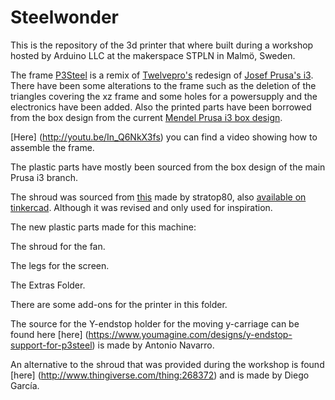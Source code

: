 Steelwonder
===========

This is the repository of the 3d printer that where built during a workshop hosted by Arduino LLC at the makerspace STPLN in Malmö, Sweden.

The frame [P3Steel](reprap.org/wiki/P3Steel) is a remix of [Twelvepro's](http://www.thingiverse.com/thing:39889/) redesign of [Josef Prusa's i3](https://github.com/josefprusa/Prusa3-vanilla). There have been some alterations to the frame such as the deletion of the triangles covering the xz frame and some holes for a powersupply and the electronics have been added. Also the printed parts have been borrowed from the box design from the current [Mendel Prusa i3 box design](https://github.com/josefprusa/Prusa3/tree/master/box_frame).

[Here] (http://youtu.be/In_Q6NkX3fs) you can find a video showing how to assemble the frame.

The plastic parts have mostly been sourced from the box design of the main Prusa i3 branch.

The shroud was sourced from [this](http://www.thingiverse.com/thing:165606) made by stratop80, also [available on tinkercad](https://tinkercad.com/things/1gkTvnWGP8F). Although it was revised and only used for inspiration.

The new plastic parts made for this machine:

  The shroud for the fan.
  
  The legs for the screen.
  
  
The Extras Folder.

There are some add-ons for the printer in this folder.

The source for the Y-endstop holder for the moving y-carriage can be found here [here] (https://www.youmagine.com/designs/y-endstop-support-for-p3steel) is made by Antonio Navarro.

An alternative to the shroud that was provided during the workshop is found [here] (http://www.thingiverse.com/thing:268372) and is made by Diego García.
